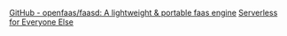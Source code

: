 
[GitHub - openfaas/faasd: A lightweight & portable faas engine](https://github.com/openfaas/faasd)
[Serverless for Everyone Else](https://store.openfaas.com/l/serverless-for-everyone-else)
